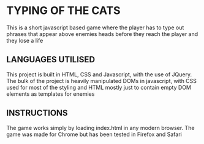 # TYPING OF THE CATS #

This is a short javascript based game where the player has to type out phrases that appear above enemies heads before they reach the player and they lose a life

## LANGUAGES UTILISED ##

This project is built in HTML, CSS and Javascript, with the use of JQuery. The bulk of the project is heavily manipulated DOMs in javascript, with CSS used for most of the styling and HTML mostly just to contain empty DOM elements as templates for enemies

## INSTRUCTIONS ##

The game works simply by loading index.html in any modern browser. The game was made for Chrome but has been tested in Firefox and Safari